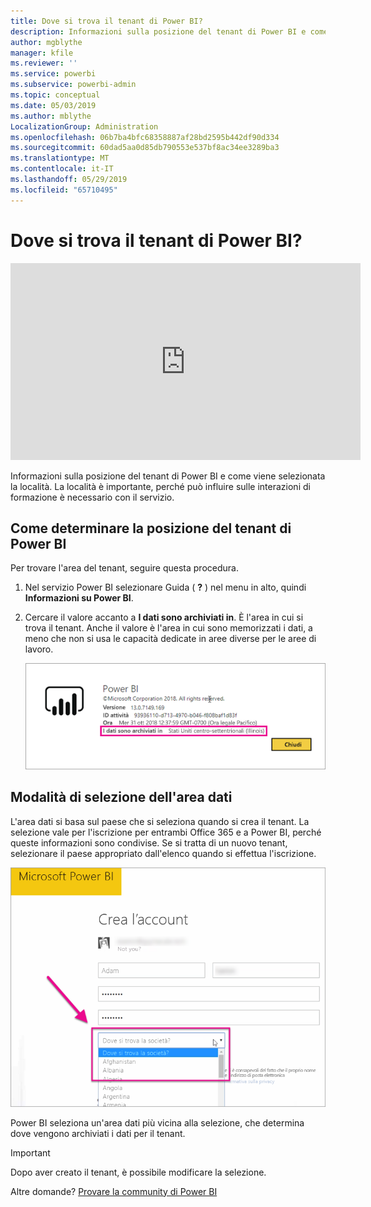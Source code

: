 ```yaml
---
title: Dove si trova il tenant di Power BI?
description: Informazioni sulla posizione del tenant di Power BI e come viene selezionata la località. Questo è importante da apprendere dato che può influire sulle interazioni con il servizio.
author: mgblythe
manager: kfile
ms.reviewer: ''
ms.service: powerbi
ms.subservice: powerbi-admin
ms.topic: conceptual
ms.date: 05/03/2019
ms.author: mblythe
LocalizationGroup: Administration
ms.openlocfilehash: 06b7ba4bfc68358887af28bd2595b442df90d334
ms.sourcegitcommit: 60dad5aa0d85db790553e537bf8ac34ee3289ba3
ms.translationtype: MT
ms.contentlocale: it-IT
ms.lasthandoff: 05/29/2019
ms.locfileid: "65710495"
---
```

# <a name="where-is-my-power-bi-tenant-located"></a>Dove si trova il tenant di Power BI?

<iframe width="560" height="315" src="https://www.youtube.com/embed/0fOxaHJPvdM?showinfo=0" frameborder="0" allowfullscreen></iframe>

Informazioni sulla posizione del tenant di Power BI e come viene selezionata la località. La località è importante, perché può influire sulle interazioni di formazione è necessario con il servizio.

## <a name="how-to-determine-where-your-power-bi-tenant-is-located"></a>Come determinare la posizione del tenant di Power BI

Per trovare l'area del tenant, seguire questa procedura.

1. Nel servizio Power BI selezionare Guida ( **?** ) nel menu in alto, quindi **Informazioni su Power BI**.

1. Cercare il valore accanto a **I dati sono archiviati in**. È l'area in cui si trova il tenant. Anche il valore è l'area in cui sono memorizzati i dati, a meno che non si usa le capacità dedicate in aree diverse per le aree di lavoro.

    ![Area del data center](media/service-admin-where-is-my-tenant-located/power-bi-data-region.png)

## <a name="how-the-data-region-is-selected"></a>Modalità di selezione dell'area dati

L'area dati si basa sul paese che si seleziona quando si crea il tenant. La selezione vale per l'iscrizione per entrambi Office 365 e a Power BI, perché queste informazioni sono condivise. Se si tratta di un nuovo tenant, selezionare il paese appropriato dall'elenco quando si effettua l'iscrizione.

![Selezione del paese](media/service-admin-where-is-my-tenant-located/sign-up-country-selection.png)

Power BI seleziona un'area dati più vicina alla selezione, che determina dove vengono archiviati i dati per il tenant.

> [!IMPORTANT]
> Dopo aver creato il tenant, è possibile modificare la selezione.

Altre domande? [Provare la community di Power BI](http://community.powerbi.com/)

